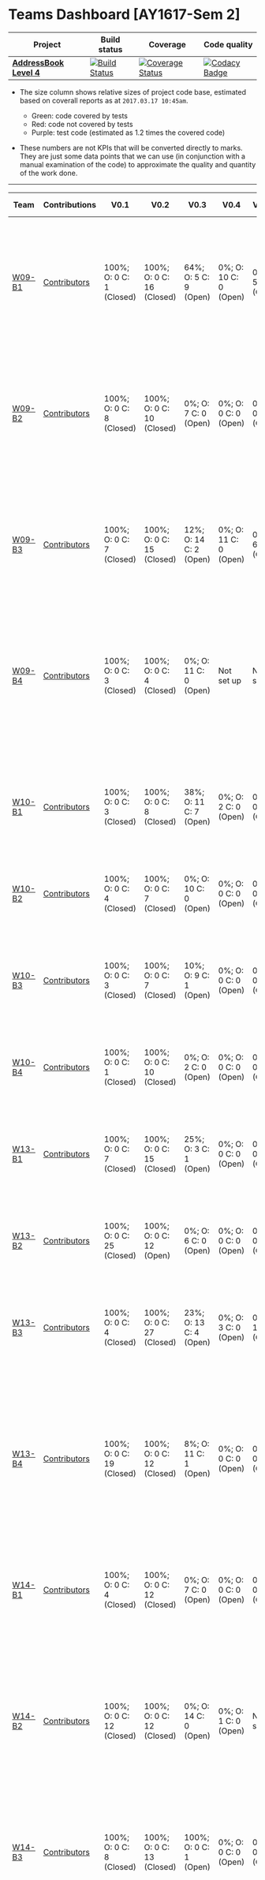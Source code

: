 # Teams Dashboard [AY1617-Sem 2]

**Project**|**Build status**|**Coverage**|**Code quality**  
----|----|----|---- 
[**AddressBook Level 4**](https://github.com/nus-cs2103-AY1617S2/addressbook-level4) | [![Build Status](https://travis-ci.org/se-edu/addressbook-level4.svg?branch=master)](https://travis-ci.org/se-edu/addressbook-level4) | [![Coverage Status](https://coveralls.io/repos/github/se-edu/addressbook-level4/badge.svg?branch=master)](https://coveralls.io/github/se-edu/addressbook-level4?branch=master) |[![Codacy Badge](https://api.codacy.com/project/badge/Grade/fc0b7775cf7f4fdeaf08776f3d8e364a)](https://www.codacy.com/app/damith/addressbook-level4?utm_source=github.com&amp;utm_medium=referral&amp;utm_content=se-edu/addressbook-level4&amp;utm_campaign=Badge_Grade)

* The size column shows relative sizes of project code base, estimated based on coverall reports 
  as at `2017.03.17 10:45am`. 

  * Green: code covered by tests
  * Red: code not covered by tests
  * Purple: test code (estimated as 1.2 times the covered code)
* These numbers are not KPIs that will be converted directly to marks. They are just some data points that we can use 
  (in conjunction with a manual examination of the code) to approximate the quality and quantity of the work done.  

-----

**Team**|**Contributions**|**V0.1**|**V0.2**|**V0.3**|**V0.4**|**V0.5rc**|**V0.5**|**Build status**|**Coverage status**|**Coverage details**    
-----|-----|-----|-----|----|----|----|----|----|----|----
[W09-B1](https://github.com/CS2103JAN2017-W09-B1/main/blob/master/docs/AboutUs.md)|[Contributors](https://github.com/CS2103JAN2017-W09-B1/main/graphs/contributors?from=2017-02-18&to=2017-04-14&type=c)|100%; O: 0 C: 1 (Closed)|100%; O: 0 C: 16 (Closed)|64%; O: 5 C: 9 (Open)|0%; O: 10 C: 0 (Open)|0%; O: 5 C: 0 (Open)|0%; O: 0 C: 0 (Open)|[![Unknown](https://travis-ci.org/CS2103JAN2017-W09-B1/main.svg?branch=master)](https://travis-ci.org/CS2103JAN2017-W09-B1/main)|[![Unknown](https://coveralls.io/repos/github/CS2103JAN2017-W09-B1/main/badge.svg?branch=master)](https://coveralls.io/github/CS2103JAN2017-W09-B1/main?branch=master)|<img src="../images/Greenbox.png" height="12" width="31 alt="Relevant lines covered:"31">                         <img src="../images/Redbox.png" height="12" width="3 alt="Lines not covered:"3">                        <img src="../images/Violetbox.png" height="12" width="37 alt="Estimated test code:"37">
[W09-B2](https://github.com/CS2103JAN2017-W09-B2/main/blob/master/docs/AboutUs.md)|[Contributors](https://github.com/CS2103JAN2017-W09-B2/main/graphs/contributors?from=2017-02-18&to=2017-04-14&type=c)|100%; O: 0 C: 8 (Closed)|100%; O: 0 C: 10 (Closed)|0%; O: 7 C: 0 (Open)|0%; O: 0 C: 0 (Open)|0%; O: 0 C: 0 (Open)|0%; O: 0 C: 0 (Open)|[![Unknown](https://travis-ci.org/CS2103JAN2017-W09-B2/main.svg?branch=master)](https://travis-ci.org/CS2103JAN2017-W09-B2/main)|[![Unknown](https://coveralls.io/repos/github/CS2103JAN2017-W09-B2/main/badge.svg?branch=master)](https://coveralls.io/github/CS2103JAN2017-W09-B2/main?branch=master)|<img src="../images/Greenbox.png" height="12" width="25 alt="Relevant lines covered:"25">                         <img src="../images/Redbox.png" height="12" width="3 alt="Lines not covered:"3">                        <img src="../images/Violetbox.png" height="12" width="31 alt="Estimated test code:"31">
[W09-B3](https://github.com/CS2103JAN2017-W09-B3/main/blob/master/docs/AboutUs.md)|[Contributors](https://github.com/CS2103JAN2017-W09-B3/main/graphs/contributors?from=2017-02-18&to=2017-04-14&type=c)|100%; O: 0 C: 7 (Closed)|100%; O: 0 C: 15 (Closed)|12%; O: 14 C: 2 (Open)|0%; O: 11 C: 0 (Open)|0%; O: 6 C: 0 (Open)|0%; O: 5 C: 0 (Open)|[![Unknown](https://travis-ci.org/CS2103JAN2017-W09-B3/main.svg?branch=master)](https://travis-ci.org/CS2103JAN2017-W09-B3/main)|[![Unknown](https://coveralls.io/repos/github/CS2103JAN2017-W09-B3/main/badge.svg?branch=master)](https://coveralls.io/github/CS2103JAN2017-W09-B3/main?branch=master)|<img src="../images/Greenbox.png" height="12" width="27 alt="Relevant lines covered:"27">                         <img src="../images/Redbox.png" height="12" width="3 alt="Lines not covered:"3">                        <img src="../images/Violetbox.png" height="12" width="32 alt="Estimated test code:"32">
[W09-B4](https://github.com/CS2103JAN2017-W09-B4/main/blob/master/docs/AboutUs.md)|[Contributors](https://github.com/CS2103JAN2017-W09-B4/main/graphs/contributors?from=2017-02-18&to=2017-04-14&type=c)|100%; O: 0 C: 3 (Closed)|100%; O: 0 C: 4 (Closed)|0%; O: 11 C: 0 (Open)|Not set up|Not set up|Not set up|[![Unknown](https://travis-ci.org/CS2103JAN2017-W09-B4/main.svg?branch=master)](https://travis-ci.org/CS2103JAN2017-W09-B4/main)|[![Unknown](https://coveralls.io/repos/github/CS2103JAN2017-W09-B4/main/badge.svg?branch=master)](https://coveralls.io/github/CS2103JAN2017-W09-B4/main?branch=master)|<img src="../images/Greenbox.png" height="12" width="27 alt="Relevant lines covered:"27">                         <img src="../images/Redbox.png" height="12" width="2 alt="Lines not covered:"2">                        <img src="../images/Violetbox.png" height="12" width="32 alt="Estimated test code:"32">
[W10-B1](https://github.com/CS2103JAN2017-W10-B1/main/blob/master/docs/AboutUs.md)|[Contributors](https://github.com/CS2103JAN2017-W10-B1/main/graphs/contributors?from=2017-02-18&to=2017-04-14&type=c)|100%; O: 0 C: 3 (Closed)|100%; O: 0 C: 8 (Closed)|38%; O: 11 C: 7 (Open)|0%; O: 2 C: 0 (Open)|0%; O: 0 C: 0 (Open)|0%; O: 0 C: 0 (Open)|[![Unknown](https://travis-ci.org/CS2103JAN2017-W10-B1/main.svg?branch=master)](https://travis-ci.org/CS2103JAN2017-W10-B1/main)|[![Unknown](https://coveralls.io/repos/github/CS2103JAN2017-W10-B1/main/badge.svg?branch=master)](https://coveralls.io/github/CS2103JAN2017-W10-B1/main?branch=master)|<img src="../images/Greenbox.png" height="12" width="26 alt="Relevant lines covered:"26">                         <img src="../images/Redbox.png" height="12" width="2 alt="Lines not covered:"2">                        <img src="../images/Violetbox.png" height="12" width="32 alt="Estimated test code:"32">
[W10-B2](https://github.com/CS2103JAN2017-W10-B2/main/blob/master/docs/AboutUs.md)|[Contributors](https://github.com/CS2103JAN2017-W10-B2/main/graphs/contributors?from=2017-02-18&to=2017-04-14&type=c)|100%; O: 0 C: 4 (Closed)|100%; O: 0 C: 7 (Closed)|0%; O: 10 C: 0 (Open)|0%; O: 0 C: 0 (Open)|0%; O: 0 C: 0 (Open)|0%; O: 0 C: 0 (Open)|[![Unknown](https://travis-ci.org/CS2103JAN2017-W10-B2/main.svg?branch=master)](https://travis-ci.org/CS2103JAN2017-W10-B2/main)|[![Unknown](https://coveralls.io/repos/github/CS2103JAN2017-W10-B2/main/badge.svg?branch=master)](https://coveralls.io/github/CS2103JAN2017-W10-B2/main?branch=master)|-
[W10-B3](https://github.com/CS2103JAN2017-W10-B3/main/blob/master/docs/AboutUs.md)|[Contributors](https://github.com/CS2103JAN2017-W10-B3/main/graphs/contributors?from=2017-02-18&to=2017-04-14&type=c)|100%; O: 0 C: 3 (Closed)|100%; O: 0 C: 7 (Closed)|10%; O: 9 C: 1 (Open)|0%; O: 0 C: 0 (Open)|0%; O: 0 C: 0 (Open)|0%; O: 0 C: 0 (Open)|[![Unknown](https://travis-ci.org/CS2103JAN2017-W10-B3/main.svg?branch=master)](https://travis-ci.org/CS2103JAN2017-W10-B3/main)|[![Unknown](https://coveralls.io/repos/github/CS2103JAN2017-W10-B3/main/badge.svg?branch=master)](https://coveralls.io/github/CS2103JAN2017-W10-B3/main?branch=master)|<img src="../images/Greenbox.png" height="12" width="26 alt="Relevant lines covered:"26">                         <img src="../images/Redbox.png" height="12" width="2 alt="Lines not covered:"2">                        <img src="../images/Violetbox.png" height="12" width="31 alt="Estimated test code:"31">
[W10-B4](https://github.com/CS2103JAN2017-W10-B4/main/blob/master/docs/AboutUs.md)|[Contributors](https://github.com/CS2103JAN2017-W10-B4/main/graphs/contributors?from=2017-02-18&to=2017-04-14&type=c)|100%; O: 0 C: 1 (Closed)|100%; O: 0 C: 10 (Closed)|0%; O: 2 C: 0 (Open)|0%; O: 0 C: 0 (Open)|0%; O: 0 C: 0 (Open)|0%; O: 0 C: 0 (Open)|[![Unknown](https://travis-ci.org/CS2103JAN2017-W10-B4/main.svg?branch=master)](https://travis-ci.org/CS2103JAN2017-W10-B4/main)|[![Unknown](https://coveralls.io/repos/github/CS2103JAN2017-W10-B4/main/badge.svg?branch=master)](https://coveralls.io/github/CS2103JAN2017-W10-B4/main?branch=master)|-
[W13-B1](https://github.com/CS2103JAN2017-W13-B1/main/blob/master/docs/AboutUs.md)|[Contributors](https://github.com/CS2103JAN2017-W13-B1/main/graphs/contributors?from=2017-02-18&to=2017-04-14&type=c)|100%; O: 0 C: 7 (Closed)|100%; O: 0 C: 15 (Closed)|25%; O: 3 C: 1 (Open)|0%; O: 0 C: 0 (Open)|0%; O: 0 C: 0 (Open)|0%; O: 0 C: 0 (Open)|[![Unknown](https://travis-ci.org/CS2103JAN2017-W13-B1/main.svg?branch=master)](https://travis-ci.org/CS2103JAN2017-W13-B1/main)|[![Unknown](https://coveralls.io/repos/github/CS2103JAN2017-W13-B1/main/badge.svg?branch=master)](https://coveralls.io/github/CS2103JAN2017-W13-B1/main?branch=master)|<img src="../images/Greenbox.png" height="12" width="27 alt="Relevant lines covered:"27">                         <img src="../images/Redbox.png" height="12" width="3 alt="Lines not covered:"3">                        <img src="../images/Violetbox.png" height="12" width="33 alt="Estimated test code:"33">
[W13-B2](https://github.com/CS2103JAN2017-W13-B2/main/blob/master/docs/AboutUs.md)|[Contributors](https://github.com/CS2103JAN2017-W13-B2/main/graphs/contributors?from=2017-02-18&to=2017-04-14&type=c)|100%; O: 0 C: 25 (Closed)|100%; O: 0 C: 12 (Open)|0%; O: 6 C: 0 (Open)|0%; O: 0 C: 0 (Open)|0%; O: 0 C: 0 (Open)|0%; O: 0 C: 0 (Open)|[![Unknown](https://travis-ci.org/CS2103JAN2017-W13-B2/main.svg?branch=master)](https://travis-ci.org/CS2103JAN2017-W13-B2/main)|[![Unknown](https://coveralls.io/repos/github/CS2103JAN2017-W13-B2/main/badge.svg?branch=master)](https://coveralls.io/github/CS2103JAN2017-W13-B2/main?branch=master)|-
[W13-B3](https://github.com/CS2103JAN2017-W13-B3/main/blob/master/docs/AboutUs.md)|[Contributors](https://github.com/CS2103JAN2017-W13-B3/main/graphs/contributors?from=2017-02-18&to=2017-04-14&type=c)|100%; O: 0 C: 4 (Closed)|100%; O: 0 C: 27 (Closed)|23%; O: 13 C: 4 (Open)|0%; O: 3 C: 0 (Open)|0%; O: 1 C: 0 (Open)|0%; O: 0 C: 0 (Open)|[![Unknown](https://travis-ci.org/CS2103JAN2017-W13-B3/main.svg?branch=master)](https://travis-ci.org/CS2103JAN2017-W13-B3/main)|[![Unknown](https://coveralls.io/repos/github/CS2103JAN2017-W13-B3/main/badge.svg?branch=master)](https://coveralls.io/github/CS2103JAN2017-W13-B3/main?branch=master)|<img src="../images/Greenbox.png" height="12" width="24 alt="Relevant lines covered:"24">                         <img src="../images/Redbox.png" height="12" width="2 alt="Lines not covered:"2">                        <img src="../images/Violetbox.png" height="12" width="29 alt="Estimated test code:"29">
[W13-B4](https://github.com/CS2103JAN2017-W13-B4/main/blob/master/docs/AboutUs.md)|[Contributors](https://github.com/CS2103JAN2017-W13-B4/main/graphs/contributors?from=2017-02-18&to=2017-04-14&type=c)|100%; O: 0 C: 19 (Closed)|100%; O: 0 C: 12 (Closed)|8%; O: 11 C: 1 (Open)|0%; O: 0 C: 0 (Open)|0%; O: 0 C: 0 (Open)|0%; O: 0 C: 0 (Open)|[![Unknown](https://travis-ci.org/CS2103JAN2017-W13-B4/main.svg?branch=master)](https://travis-ci.org/CS2103JAN2017-W13-B4/main)|[![Unknown](https://coveralls.io/repos/github/CS2103JAN2017-W13-B4/main/badge.svg?branch=master)](https://coveralls.io/github/CS2103JAN2017-W13-B4/main?branch=master)|<img src="../images/Greenbox.png" height="12" width="33 alt="Relevant lines covered:"33">                         <img src="../images/Redbox.png" height="12" width="4 alt="Lines not covered:"4">                        <img src="../images/Violetbox.png" height="12" width="39 alt="Estimated test code:"39">
[W14-B1](https://github.com/CS2103JAN2017-W14-B1/main/blob/master/docs/AboutUs.md)|[Contributors](https://github.com/CS2103JAN2017-W14-B1/main/graphs/contributors?from=2017-02-18&to=2017-04-14&type=c)|100%; O: 0 C: 4 (Closed)|100%; O: 0 C: 12 (Closed)|0%; O: 7 C: 0 (Open)|0%; O: 0 C: 0 (Open)|0%; O: 0 C: 0 (Open)|0%; O: 0 C: 0 (Open)|[![Unknown](https://travis-ci.org/CS2103JAN2017-W14-B1/main.svg?branch=master)](https://travis-ci.org/CS2103JAN2017-W14-B1/main)|[![Unknown](https://coveralls.io/repos/github/CS2103JAN2017-W14-B1/main/badge.svg?branch=master)](https://coveralls.io/github/CS2103JAN2017-W14-B1/main?branch=master)|<img src="../images/Greenbox.png" height="12" width="32 alt="Relevant lines covered:"32">                         <img src="../images/Redbox.png" height="12" width="3 alt="Lines not covered:"3">                        <img src="../images/Violetbox.png" height="12" width="39 alt="Estimated test code:"39">
[W14-B2](https://github.com/CS2103JAN2017-W14-B2/main/blob/master/docs/AboutUs.md)|[Contributors](https://github.com/CS2103JAN2017-W14-B2/main/graphs/contributors?from=2017-02-18&to=2017-04-14&type=c)|100%; O: 0 C: 12 (Closed)|100%; O: 0 C: 12 (Closed)|0%; O: 14 C: 0 (Open)|0%; O: 1 C: 0 (Open)|Not set up|0%; O: 0 C: 0 (Open)|[![Unknown](https://travis-ci.org/CS2103JAN2017-W14-B2/main.svg?branch=master)](https://travis-ci.org/CS2103JAN2017-W14-B2/main)|[![Unknown](https://coveralls.io/repos/github/CS2103JAN2017-W14-B2/main/badge.svg?branch=master)](https://coveralls.io/github/CS2103JAN2017-W14-B2/main?branch=master)|<img src="../images/Greenbox.png" height="12" width="30 alt="Relevant lines covered:"30">                         <img src="../images/Redbox.png" height="12" width="3 alt="Lines not covered:"3">                        <img src="../images/Violetbox.png" height="12" width="36 alt="Estimated test code:"36">
[W14-B3](https://github.com/CS2103JAN2017-W14-B3/main/blob/master/docs/AboutUs.md)|[Contributors](https://github.com/CS2103JAN2017-W14-B3/main/graphs/contributors?from=2017-02-18&to=2017-04-14&type=c)|100%; O: 0 C: 8 (Closed)|100%; O: 0 C: 13 (Closed)|100%; O: 0 C: 1 (Open)|0%; O: 0 C: 0 (Open)|0%; O: 0 C: 0 (Open)|0%; O: 0 C: 0 (Open)|[![Unknown](https://travis-ci.org/CS2103JAN2017-W14-B3/main.svg?branch=master)](https://travis-ci.org/CS2103JAN2017-W14-B3/main)|[![Unknown](https://coveralls.io/repos/github/CS2103JAN2017-W14-B3/main/badge.svg?branch=master)](https://coveralls.io/github/CS2103JAN2017-W14-B3/main?branch=master)|<img src="../images/Greenbox.png" height="12" width="30 alt="Relevant lines covered:"30">                         <img src="../images/Redbox.png" height="12" width="13 alt="Lines not covered:"13">                        <img src="../images/Violetbox.png" height="12" width="36 alt="Estimated test code:"36">
[W14-B4](https://github.com/CS2103JAN2017-W14-B4/main/blob/master/docs/AboutUs.md)|[Contributors](https://github.com/CS2103JAN2017-W14-B4/main/graphs/contributors?from=2017-02-18&to=2017-04-14&type=c)|100%; O: 0 C: 19 (Closed)|100%; O: 0 C: 32 (Closed)|0%; O: 7 C: 0 (Open)|Not set up|Not set up|Not set up|[![Unknown](https://travis-ci.org/CS2103JAN2017-W14-B4/main.svg?branch=master)](https://travis-ci.org/CS2103JAN2017-W14-B4/main)|[![Unknown](https://coveralls.io/repos/github/CS2103JAN2017-W14-B4/main/badge.svg?branch=master)](https://coveralls.io/github/CS2103JAN2017-W14-B4/main?branch=master)|<img src="../images/Greenbox.png" height="12" width="31 alt="Relevant lines covered:"31">                         <img src="../images/Redbox.png" height="12" width="2 alt="Lines not covered:"2">                        <img src="../images/Violetbox.png" height="12" width="37 alt="Estimated test code:"37">
[W15-B1](https://github.com/CS2103JAN2017-W15-B1/main/blob/master/docs/AboutUs.md)|[Contributors](https://github.com/CS2103JAN2017-W15-B1/main/graphs/contributors?from=2017-02-18&to=2017-04-14&type=c)|0%; O: 0 C: 0 (Closed)|100%; O: 0 C: 10 (Closed)|0%; O: 15 C: 0 (Open)|0%; O: 0 C: 0 (Open)|Not set up|0%; O: 0 C: 0 (Open)|[![Unknown](https://travis-ci.org/CS2103JAN2017-W15-B1/main.svg?branch=master)](https://travis-ci.org/CS2103JAN2017-W15-B1/main)|[![Unknown](https://coveralls.io/repos/github/CS2103JAN2017-W15-B1/main/badge.svg?branch=master)](https://coveralls.io/github/CS2103JAN2017-W15-B1/main?branch=master)|<img src="../images/Greenbox.png" height="12" width="26 alt="Relevant lines covered:"26">                         <img src="../images/Redbox.png" height="12" width="4 alt="Lines not covered:"4">                        <img src="../images/Violetbox.png" height="12" width="32 alt="Estimated test code:"32">
[W15-B2](https://github.com/CS2103JAN2017-W15-B2/main/blob/master/docs/AboutUs.md)|[Contributors](https://github.com/CS2103JAN2017-W15-B2/main/graphs/contributors?from=2017-02-18&to=2017-04-14&type=c)|100%; O: 0 C: 3 (Closed)|100%; O: 0 C: 25 (Closed)|0%; O: 4 C: 0 (Open)|0%; O: 0 C: 0 (Open)|0%; O: 0 C: 0 (Open)|0%; O: 0 C: 0 (Open)|[![Unknown](https://travis-ci.org/CS2103JAN2017-W15-B2/main.svg?branch=master)](https://travis-ci.org/CS2103JAN2017-W15-B2/main)|[![Unknown](https://coveralls.io/repos/github/CS2103JAN2017-W15-B2/main/badge.svg?branch=master)](https://coveralls.io/github/CS2103JAN2017-W15-B2/main?branch=master)|<img src="../images/Greenbox.png" height="12" width="29 alt="Relevant lines covered:"29">                         <img src="../images/Redbox.png" height="12" width="3 alt="Lines not covered:"3">                        <img src="../images/Violetbox.png" height="12" width="35 alt="Estimated test code:"35">
[W15-B3](https://github.com/CS2103JAN2017-W15-B3/main/blob/master/docs/AboutUs.md)|[Contributors](https://github.com/CS2103JAN2017-W15-B3/main/graphs/contributors?from=2017-02-18&to=2017-04-14&type=c)|100%; O: 0 C: 21 (Closed)|100%; O: 0 C: 22 (Closed)|46%; O: 7 C: 6 (Open)|0%; O: 3 C: 0 (Open)|0%; O: 0 C: 0 (Open)|0%; O: 0 C: 0 (Open)|[![Unknown](https://travis-ci.org/CS2103JAN2017-W15-B3/main.svg?branch=master)](https://travis-ci.org/CS2103JAN2017-W15-B3/main)|[![Unknown](https://coveralls.io/repos/github/CS2103JAN2017-W15-B3/main/badge.svg?branch=master)](https://coveralls.io/github/CS2103JAN2017-W15-B3/main?branch=master)|<img src="../images/Greenbox.png" height="12" width="28 alt="Relevant lines covered:"28">                         <img src="../images/Redbox.png" height="12" width="3 alt="Lines not covered:"3">                        <img src="../images/Violetbox.png" height="12" width="34 alt="Estimated test code:"34">
[W15-B4](https://github.com/CS2103JAN2017-W15-B4/main/blob/master/docs/AboutUs.md)|[Contributors](https://github.com/CS2103JAN2017-W15-B4/main/graphs/contributors?from=2017-02-18&to=2017-04-14&type=c)|100%; O: 0 C: 9 (Closed)|100%; O: 0 C: 15 (Closed)|7%; O: 12 C: 1 (Open)|10%; O: 9 C: 1 (Open)|0%; O: 3 C: 0 (Open)|0%; O: 0 C: 0 (Open)|[![Unknown](https://travis-ci.org/CS2103JAN2017-W15-B4/main.svg?branch=master)](https://travis-ci.org/CS2103JAN2017-W15-B4/main)|[![Unknown](https://coveralls.io/repos/github/CS2103JAN2017-W15-B4/main/badge.svg?branch=master)](https://coveralls.io/github/CS2103JAN2017-W15-B4/main?branch=master)|<img src="../images/Greenbox.png" height="12" width="27 alt="Relevant lines covered:"27">                         <img src="../images/Redbox.png" height="12" width="4 alt="Lines not covered:"4">                        <img src="../images/Violetbox.png" height="12" width="32 alt="Estimated test code:"32">
[T09-B1](https://github.com/CS2103JAN2017-T09-B1/main/blob/master/docs/AboutUs.md)|[Contributors](https://github.com/CS2103JAN2017-T09-B1/main/graphs/contributors?from=2017-02-18&to=2017-04-14&type=c)|100%; O: 0 C: 11 (Closed)|100%; O: 0 C: 17 (Closed)|3%; O: 28 C: 1 (Open)|0%; O: 2 C: 0 (Open)|0%; O: 1 C: 0 (Open)|0%; O: 0 C: 0 (Open)|[![Unknown](https://travis-ci.org/CS2103JAN2017-T09-B1/main.svg?branch=master)](https://travis-ci.org/CS2103JAN2017-T09-B1/main)|[![Unknown](https://coveralls.io/repos/github/CS2103JAN2017-T09-B1/main/badge.svg?branch=master)](https://coveralls.io/github/CS2103JAN2017-T09-B1/main?branch=master)|<img src="../images/Greenbox.png" height="12" width="24 alt="Relevant lines covered:"24">                         <img src="../images/Redbox.png" height="12" width="2 alt="Lines not covered:"2">                        <img src="../images/Violetbox.png" height="12" width="29 alt="Estimated test code:"29">
[T09-B2](https://github.com/CS2103JAN2017-T09-B2/main/blob/master/docs/AboutUs.md)|[Contributors](https://github.com/CS2103JAN2017-T09-B2/main/graphs/contributors?from=2017-02-18&to=2017-04-14&type=c)|100%; O: 0 C: 7 (Closed)|100%; O: 0 C: 8 (Closed)|0%; O: 8 C: 0 (Open)|0%; O: 2 C: 0 (Open)|0%; O: 0 C: 0 (Open)|100%; O: 0 C: 1 (Open)|[![Unknown](https://travis-ci.org/CS2103JAN2017-T09-B2/main.svg?branch=master)](https://travis-ci.org/CS2103JAN2017-T09-B2/main)|[![Unknown](https://coveralls.io/repos/github/CS2103JAN2017-T09-B2/main/badge.svg?branch=master)](https://coveralls.io/github/CS2103JAN2017-T09-B2/main?branch=master)|<img src="../images/Greenbox.png" height="12" width="22 alt="Relevant lines covered:"22">                         <img src="../images/Redbox.png" height="12" width="4 alt="Lines not covered:"4">                        <img src="../images/Violetbox.png" height="12" width="27 alt="Estimated test code:"27">
[T09-B3](https://github.com/CS2103JAN2017-T09-B3/main/blob/master/docs/AboutUs.md)|[Contributors](https://github.com/CS2103JAN2017-T09-B3/main/graphs/contributors?from=2017-02-18&to=2017-04-14&type=c)|100%; O: 0 C: 1 (Closed)|100%; O: 0 C: 6 (Closed)|0%; O: 2 C: 0 (Open)|0%; O: 0 C: 0 (Open)|0%; O: 0 C: 0 (Open)|0%; O: 0 C: 0 (Open)|[![Unknown](https://travis-ci.org/CS2103JAN2017-T09-B3/main.svg?branch=master)](https://travis-ci.org/CS2103JAN2017-T09-B3/main)|[![Unknown](https://coveralls.io/repos/github/CS2103JAN2017-T09-B3/main/badge.svg?branch=master)](https://coveralls.io/github/CS2103JAN2017-T09-B3/main?branch=master)|<img src="../images/Greenbox.png" height="12" width="26 alt="Relevant lines covered:"26">                         <img src="../images/Redbox.png" height="12" width="2 alt="Lines not covered:"2">                        <img src="../images/Violetbox.png" height="12" width="31 alt="Estimated test code:"31">
[T09-B4](https://github.com/CS2103JAN2017-T09-B4/main/blob/master/docs/AboutUs.md)|[Contributors](https://github.com/CS2103JAN2017-T09-B4/main/graphs/contributors?from=2017-02-18&to=2017-04-14&type=c)|100%; O: 0 C: 3 (Closed)|100%; O: 0 C: 14 (Closed)|0%; O: 17 C: 0 (Open)|0%; O: 12 C: 0 (Open)|0%; O: 0 C: 0 (Open)|0%; O: 3 C: 0 (Open)|[![Unknown](https://travis-ci.org/CS2103JAN2017-T09-B4/main.svg?branch=master)](https://travis-ci.org/CS2103JAN2017-T09-B4/main)|[![Unknown](https://coveralls.io/repos/github/CS2103JAN2017-T09-B4/main/badge.svg?branch=master)](https://coveralls.io/github/CS2103JAN2017-T09-B4/main?branch=master)|<img src="../images/Greenbox.png" height="12" width="30 alt="Relevant lines covered:"30">                         <img src="../images/Redbox.png" height="12" width="7 alt="Lines not covered:"7">                        <img src="../images/Violetbox.png" height="12" width="36 alt="Estimated test code:"36">
[T11-B1](https://github.com/CS2103JAN2017-T11-B1/main/blob/master/docs/AboutUs.md)|[Contributors](https://github.com/CS2103JAN2017-T11-B1/main/graphs/contributors?from=2017-02-18&to=2017-04-14&type=c)|100%; O: 0 C: 18 (Closed)|100%; O: 0 C: 27 (Closed)|0%; O: 4 C: 0 (Open)|0%; O: 9 C: 0 (Open)|0%; O: 7 C: 0 (Open)|0%; O: 0 C: 0 (Open)|[![Unknown](https://travis-ci.org/CS2103JAN2017-T11-B1/main.svg?branch=master)](https://travis-ci.org/CS2103JAN2017-T11-B1/main)|[![Unknown](https://coveralls.io/repos/github/CS2103JAN2017-T11-B1/main/badge.svg?branch=master)](https://coveralls.io/github/CS2103JAN2017-T11-B1/main?branch=master)|-
[T11-B2](https://github.com/CS2103JAN2017-T11-B2/main/blob/master/docs/AboutUs.md)|[Contributors](https://github.com/CS2103JAN2017-T11-B2/main/graphs/contributors?from=2017-02-18&to=2017-04-14&type=c)|100%; O: 0 C: 3 (Closed)|100%; O: 0 C: 2 (Open)|20%; O: 12 C: 3 (Open)|0%; O: 0 C: 0 (Open)|25%; O: 3 C: 1 (Open)|0%; O: 0 C: 0 (Open)|[![Unknown](https://travis-ci.org/CS2103JAN2017-T11-B2/main.svg?branch=master)](https://travis-ci.org/CS2103JAN2017-T11-B2/main)|[![Unknown](https://coveralls.io/repos/github/CS2103JAN2017-T11-B2/main/badge.svg?branch=master)](https://coveralls.io/github/CS2103JAN2017-T11-B2/main?branch=master)|<img src="../images/Greenbox.png" height="12" width="25 alt="Relevant lines covered:"25">                         <img src="../images/Redbox.png" height="12" width="2 alt="Lines not covered:"2">                        <img src="../images/Violetbox.png" height="12" width="30 alt="Estimated test code:"30">
[T11-B3](https://github.com/CS2103JAN2017-T11-B3/main/blob/master/docs/AboutUs.md)|[Contributors](https://github.com/CS2103JAN2017-T11-B3/main/graphs/contributors?from=2017-02-18&to=2017-04-14&type=c)|100%; O: 0 C: 14 (Closed)|100%; O: 0 C: 17 (Closed)|0%; O: 8 C: 0 (Open)|Not set up|Not set up|Not set up|[![Unknown](https://travis-ci.org/CS2103JAN2017-T11-B3/main.svg?branch=master)](https://travis-ci.org/CS2103JAN2017-T11-B3/main)|[![Unknown](https://coveralls.io/repos/github/CS2103JAN2017-T11-B3/main/badge.svg?branch=master)](https://coveralls.io/github/CS2103JAN2017-T11-B3/main?branch=master)|-
[T11-B4](https://github.com/CS2103JAN2017-T11-B4/main/blob/master/docs/AboutUs.md)|[Contributors](https://github.com/CS2103JAN2017-T11-B4/main/graphs/contributors?from=2017-02-18&to=2017-04-14&type=c)|100%; O: 0 C: 33 (Closed)|100%; O: 0 C: 10 (Closed)|0%; O: 17 C: 0 (Open)|0%; O: 0 C: 0 (Open)|0%; O: 0 C: 0 (Open)|0%; O: 0 C: 0 (Open)|[![Unknown](https://travis-ci.org/CS2103JAN2017-T11-B4/main.svg?branch=master)](https://travis-ci.org/CS2103JAN2017-T11-B4/main)|[![Unknown](https://coveralls.io/repos/github/CS2103JAN2017-T11-B4/main/badge.svg?branch=master)](https://coveralls.io/github/CS2103JAN2017-T11-B4/main?branch=master)|<img src="../images/Greenbox.png" height="12" width="25 alt="Relevant lines covered:"25">                         <img src="../images/Redbox.png" height="12" width="2 alt="Lines not covered:"2">                        <img src="../images/Violetbox.png" height="12" width="30 alt="Estimated test code:"30">
[T15-B1](https://github.com/CS2103JAN2017-T15-B1/main/blob/master/docs/AboutUs.md)|[Contributors](https://github.com/CS2103JAN2017-T15-B1/main/graphs/contributors?from=2017-02-18&to=2017-04-14&type=c)|100%; O: 0 C: 1 (Closed)|100%; O: 0 C: 26 (Closed)|0%; O: 1 C: 0 (Open)|0%; O: 0 C: 0 (Open)|0%; O: 0 C: 0 (Open)|0%; O: 0 C: 0 (Open)|[![Unknown](https://travis-ci.org/CS2103JAN2017-T15-B1/main.svg?branch=master)](https://travis-ci.org/CS2103JAN2017-T15-B1/main)|[![Unknown](https://coveralls.io/repos/github/CS2103JAN2017-T15-B1/main/badge.svg?branch=master)](https://coveralls.io/github/CS2103JAN2017-T15-B1/main?branch=master)|<img src="../images/Greenbox.png" height="12" width="24 alt="Relevant lines covered:"24">                         <img src="../images/Redbox.png" height="12" width="9 alt="Lines not covered:"9">                        <img src="../images/Violetbox.png" height="12" width="29 alt="Estimated test code:"29">
[T15-B2](https://github.com/CS2103JAN2017-T15-B2/main/blob/master/docs/AboutUs.md)|[Contributors](https://github.com/CS2103JAN2017-T15-B2/main/graphs/contributors?from=2017-02-18&to=2017-04-14&type=c)|57%; O: 3 C: 4 (Closed)|100%; O: 0 C: 3 (Closed)|0%; O: 0 C: 0 (Open)|0%; O: 0 C: 0 (Open)|0%; O: 0 C: 0 (Open)|0%; O: 0 C: 0 (Open)|[![Unknown](https://travis-ci.org/CS2103JAN2017-T15-B2/main.svg?branch=master)](https://travis-ci.org/CS2103JAN2017-T15-B2/main)|[![Unknown](https://coveralls.io/repos/github/CS2103JAN2017-T15-B2/main/badge.svg?branch=master)](https://coveralls.io/github/CS2103JAN2017-T15-B2/main?branch=master)|-
[T15-B3](https://github.com/CS2103JAN2017-T15-B3/main/blob/master/docs/AboutUs.md)|[Contributors](https://github.com/CS2103JAN2017-T15-B3/main/graphs/contributors?from=2017-02-18&to=2017-04-14&type=c)|100%; O: 0 C: 7 (Open)|18%; O: 9 C: 2 (Open)|0%; O: 0 C: 0 (Open)|0%; O: 0 C: 0 (Open)|0%; O: 0 C: 0 (Open)|0%; O: 0 C: 0 (Open)|[![Unknown](https://travis-ci.org/CS2103JAN2017-T15-B3/main.svg?branch=master)](https://travis-ci.org/CS2103JAN2017-T15-B3/main)|[![Unknown](https://coveralls.io/repos/github/CS2103JAN2017-T15-B3/main/badge.svg?branch=master)](https://coveralls.io/github/CS2103JAN2017-T15-B3/main?branch=master)|-
[T15-B4](https://github.com/CS2103JAN2017-T15-B4/main/blob/master/docs/AboutUs.md)|[Contributors](https://github.com/CS2103JAN2017-T15-B4/main/graphs/contributors?from=2017-02-18&to=2017-04-14&type=c)|100%; O: 0 C: 4 (Closed)|85%; O: 1 C: 6 (Open)|0%; O: 4 C: 0 (Open)|0%; O: 0 C: 0 (Open)|0%; O: 0 C: 0 (Open)|0%; O: 0 C: 0 (Open)|[![Unknown](https://travis-ci.org/CS2103JAN2017-T15-B4/main.svg?branch=master)](https://travis-ci.org/CS2103JAN2017-T15-B4/main)|[![Unknown](https://coveralls.io/repos/github/CS2103JAN2017-T15-B4/main/badge.svg?branch=master)](https://coveralls.io/github/CS2103JAN2017-T15-B4/main?branch=master)|<img src="../images/Greenbox.png" height="12" width="26 alt="Relevant lines covered:"26">                         <img src="../images/Redbox.png" height="12" width="2 alt="Lines not covered:"2">                        <img src="../images/Violetbox.png" height="12" width="32 alt="Estimated test code:"32">
[T16-B1](https://github.com/CS2103JAN2017-T16-B1/main/blob/master/docs/AboutUs.md)|[Contributors](https://github.com/CS2103JAN2017-T16-B1/main/graphs/contributors?from=2017-02-18&to=2017-04-14&type=c)|0%; O: 0 C: 0 (Closed)|100%; O: 0 C: 19 (Closed)|0%; O: 0 C: 0 (Open)|0%; O: 0 C: 0 (Open)|0%; O: 0 C: 0 (Open)|0%; O: 0 C: 0 (Open)|[![Unknown](https://travis-ci.org/CS2103JAN2017-T16-B1/main.svg?branch=master)](https://travis-ci.org/CS2103JAN2017-T16-B1/main)|[![Unknown](https://coveralls.io/repos/github/CS2103JAN2017-T16-B1/main/badge.svg?branch=master)](https://coveralls.io/github/CS2103JAN2017-T16-B1/main?branch=master)|-
[T16-B2](https://github.com/CS2103JAN2017-T16-B2/main/blob/master/docs/AboutUs.md)|[Contributors](https://github.com/CS2103JAN2017-T16-B2/main/graphs/contributors?from=2017-02-18&to=2017-04-14&type=c)|100%; O: 0 C: 18 (Closed)|100%; O: 0 C: 33 (Closed)|58%; O: 7 C: 10 (Open)|33%; O: 4 C: 2 (Open)|0%; O: 2 C: 0 (Open)|0%; O: 1 C: 0 (Open)|[![Unknown](https://travis-ci.org/CS2103JAN2017-T16-B2/main.svg?branch=master)](https://travis-ci.org/CS2103JAN2017-T16-B2/main)|[![Unknown](https://coveralls.io/repos/github/CS2103JAN2017-T16-B2/main/badge.svg?branch=master)](https://coveralls.io/github/CS2103JAN2017-T16-B2/main?branch=master)|<img src="../images/Greenbox.png" height="12" width="40 alt="Relevant lines covered:"40">                         <img src="../images/Redbox.png" height="12" width="4 alt="Lines not covered:"4">                        <img src="../images/Violetbox.png" height="12" width="48 alt="Estimated test code:"48">
[T16-B3](https://github.com/CS2103JAN2017-T16-B3/main/blob/master/docs/AboutUs.md)|[Contributors](https://github.com/CS2103JAN2017-T16-B3/main/graphs/contributors?from=2017-02-18&to=2017-04-14&type=c)|100%; O: 0 C: 8 (Closed)|100%; O: 0 C: 9 (Closed)|0%; O: 9 C: 0 (Open)|0%; O: 1 C: 0 (Open)|0%; O: 0 C: 0 (Open)|0%; O: 0 C: 0 (Open)|[![Unknown](https://travis-ci.org/CS2103JAN2017-T16-B3/main.svg?branch=master)](https://travis-ci.org/CS2103JAN2017-T16-B3/main)|[![Unknown](https://coveralls.io/repos/github/CS2103JAN2017-T16-B3/main/badge.svg?branch=master)](https://coveralls.io/github/CS2103JAN2017-T16-B3/main?branch=master)|-
[T16-B4](https://github.com/CS2103JAN2017-T16-B4/main/blob/master/docs/AboutUs.md)|[Contributors](https://github.com/CS2103JAN2017-T16-B4/main/graphs/contributors?from=2017-02-18&to=2017-04-14&type=c)|100%; O: 0 C: 10 (Closed)|100%; O: 0 C: 4 (Closed)|0%; O: 0 C: 0 (Open)|0%; O: 0 C: 0 (Open)|0%; O: 0 C: 0 (Open)|0%; O: 0 C: 0 (Open)|[![Unknown](https://travis-ci.org/CS2103JAN2017-T16-B4/main.svg?branch=master)](https://travis-ci.org/CS2103JAN2017-T16-B4/main)|[![Unknown](https://coveralls.io/repos/github/CS2103JAN2017-T16-B4/main/badge.svg?branch=master)](https://coveralls.io/github/CS2103JAN2017-T16-B4/main?branch=master)|<img src="../images/Greenbox.png" height="12" width="19 alt="Relevant lines covered:"19">                         <img src="../images/Redbox.png" height="12" width="15 alt="Lines not covered:"15">                        <img src="../images/Violetbox.png" height="12" width="23 alt="Estimated test code:"23">
[F11-B1](https://github.com/CS2103JAN2017-F11-B1/main/blob/master/docs/AboutUs.md)|[Contributors](https://github.com/CS2103JAN2017-F11-B1/main/graphs/contributors?from=2017-02-18&to=2017-04-14&type=c)|100%; O: 0 C: 5 (Closed)|20%; O: 4 C: 1 (Open)|0%; O: 1 C: 0 (Open)|0%; O: 0 C: 0 (Open)|0%; O: 0 C: 0 (Open)|0%; O: 0 C: 0 (Open)|[![Unknown](https://travis-ci.org/CS2103JAN2017-F11-B1/main.svg?branch=master)](https://travis-ci.org/CS2103JAN2017-F11-B1/main)|[![Unknown](https://coveralls.io/repos/github/CS2103JAN2017-F11-B1/main/badge.svg?branch=master)](https://coveralls.io/github/CS2103JAN2017-F11-B1/main?branch=master)|-
[F11-B2](https://github.com/CS2103JAN2017-F11-B2/main/blob/master/docs/AboutUs.md)|[Contributors](https://github.com/CS2103JAN2017-F11-B2/main/graphs/contributors?from=2017-02-18&to=2017-04-14&type=c)|0%; O: 0 C: 0 (Open)|100%; O: 0 C: 2 (Open)|0%; O: 0 C: 0 (Open)|0%; O: 0 C: 0 (Open)|0%; O: 0 C: 0 (Open)|0%; O: 0 C: 0 (Open)|[![Unknown](https://travis-ci.org/CS2103JAN2017-F11-B2/main.svg?branch=master)](https://travis-ci.org/CS2103JAN2017-F11-B2/main)|[![Unknown](https://coveralls.io/repos/github/CS2103JAN2017-F11-B2/main/badge.svg?branch=master)](https://coveralls.io/github/CS2103JAN2017-F11-B2/main?branch=master)|-
[F11-B3](https://github.com/CS2103JAN2017-F11-B3/main/blob/master/docs/AboutUs.md)|[Contributors](https://github.com/CS2103JAN2017-F11-B3/main/graphs/contributors?from=2017-02-18&to=2017-04-14&type=c)|0%; O: 9 C: 0 (Open)|0%; O: 3 C: 0 (Open)|Not set up|Not set up|Not set up|Not set up|[![Unknown](https://travis-ci.org/CS2103JAN2017-F11-B3/main.svg?branch=master)](https://travis-ci.org/CS2103JAN2017-F11-B3/main)|[![Unknown](https://coveralls.io/repos/github/CS2103JAN2017-F11-B3/main/badge.svg?branch=master)](https://coveralls.io/github/CS2103JAN2017-F11-B3/main?branch=master)|-
[F12-B1](https://github.com/CS2103JAN2017-F12-B1/main/blob/master/docs/AboutUs.md)|[Contributors](https://github.com/CS2103JAN2017-F12-B1/main/graphs/contributors?from=2017-02-18&to=2017-04-14&type=c)|100%; O: 0 C: 11 (Closed)|81%; O: 2 C: 9 (Open)|0%; O: 3 C: 0 (Open)|0%; O: 1 C: 0 (Open)|0%; O: 1 C: 0 (Open)|0%; O: 1 C: 0 (Open)|[![Unknown](https://travis-ci.org/CS2103JAN2017-F12-B1/main.svg?branch=master)](https://travis-ci.org/CS2103JAN2017-F12-B1/main)|[![Unknown](https://coveralls.io/repos/github/CS2103JAN2017-F12-B1/main/badge.svg?branch=master)](https://coveralls.io/github/CS2103JAN2017-F12-B1/main?branch=master)|-
[F12-B2](https://github.com/CS2103JAN2017-F12-B2/main/blob/master/docs/AboutUs.md)|[Contributors](https://github.com/CS2103JAN2017-F12-B2/main/graphs/contributors?from=2017-02-18&to=2017-04-14&type=c)|100%; O: 0 C: 7 (Closed)|53%; O: 6 C: 7 (Open)|0%; O: 4 C: 0 (Open)|0%; O: 0 C: 0 (Open)|0%; O: 0 C: 0 (Open)|0%; O: 0 C: 0 (Open)|[![Unknown](https://travis-ci.org/CS2103JAN2017-F12-B2/main.svg?branch=master)](https://travis-ci.org/CS2103JAN2017-F12-B2/main)|[![Unknown](https://coveralls.io/repos/github/CS2103JAN2017-F12-B2/main/badge.svg?branch=master)](https://coveralls.io/github/CS2103JAN2017-F12-B2/main?branch=master)|-
[F12-B3](https://github.com/CS2103JAN2017-F12-B3/main/blob/master/docs/AboutUs.md)|[Contributors](https://github.com/CS2103JAN2017-F12-B3/main/graphs/contributors?from=2017-02-18&to=2017-04-14&type=c)|100%; O: 0 C: 6 (Closed)|100%; O: 0 C: 10 (Closed)|0%; O: 7 C: 0 (Open)|0%; O: 0 C: 0 (Open)|0%; O: 0 C: 0 (Open)|0%; O: 0 C: 0 (Open)|[![Unknown](https://travis-ci.org/CS2103JAN2017-F12-B3/main.svg?branch=master)](https://travis-ci.org/CS2103JAN2017-F12-B3/main)|[![Unknown](https://coveralls.io/repos/github/CS2103JAN2017-F12-B3/main/badge.svg?branch=master)](https://coveralls.io/github/CS2103JAN2017-F12-B3/main?branch=master)|<img src="../images/Greenbox.png" height="12" width="26 alt="Relevant lines covered:"26">                         <img src="../images/Redbox.png" height="12" width="2 alt="Lines not covered:"2">                        <img src="../images/Violetbox.png" height="12" width="32 alt="Estimated test code:"32">
[F12-B4](https://github.com/CS2103JAN2017-F12-B4/main/blob/master/docs/AboutUs.md)|[Contributors](https://github.com/CS2103JAN2017-F12-B4/main/graphs/contributors?from=2017-02-18&to=2017-04-14&type=c)|100%; O: 0 C: 3 (Closed)|100%; O: 0 C: 1 (Open)|0%; O: 13 C: 0 (Open)|0%; O: 0 C: 0 (Open)|0%; O: 0 C: 0 (Open)|0%; O: 0 C: 0 (Open)|[![Unknown](https://travis-ci.org/CS2103JAN2017-F12-B4/main.svg?branch=master)](https://travis-ci.org/CS2103JAN2017-F12-B4/main)|[![Unknown](https://coveralls.io/repos/github/CS2103JAN2017-F12-B4/main/badge.svg?branch=master)](https://coveralls.io/github/CS2103JAN2017-F12-B4/main?branch=master)|<img src="../images/Greenbox.png" height="12" width="27 alt="Relevant lines covered:"27">                         <img src="../images/Redbox.png" height="12" width="2 alt="Lines not covered:"2">                        <img src="../images/Violetbox.png" height="12" width="32 alt="Estimated test code:"32">
[F14-B1](https://github.com/CS2103JAN2017-F14-B1/main/blob/master/docs/AboutUs.md)|[Contributors](https://github.com/CS2103JAN2017-F14-B1/main/graphs/contributors?from=2017-02-18&to=2017-04-14&type=c)|100%; O: 0 C: 4 (Closed)|11%; O: 8 C: 1 (Open)|0%; O: 0 C: 0 (Open)|0%; O: 0 C: 0 (Open)|0%; O: 0 C: 0 (Open)|0%; O: 0 C: 0 (Open)|[![Unknown](https://travis-ci.org/CS2103JAN2017-F14-B1/main.svg?branch=master)](https://travis-ci.org/CS2103JAN2017-F14-B1/main)|[![Unknown](https://coveralls.io/repos/github/CS2103JAN2017-F14-B1/main/badge.svg?branch=master)](https://coveralls.io/github/CS2103JAN2017-F14-B1/main?branch=master)|<img src="../images/Greenbox.png" height="12" width="26 alt="Relevant lines covered:"26">                         <img src="../images/Redbox.png" height="12" width="3 alt="Lines not covered:"3">                        <img src="../images/Violetbox.png" height="12" width="31 alt="Estimated test code:"31">
[F14-B2](https://github.com/CS2103JAN2017-F14-B2/main/blob/master/docs/AboutUs.md)|[Contributors](https://github.com/CS2103JAN2017-F14-B2/main/graphs/contributors?from=2017-02-18&to=2017-04-14&type=c)|0%; O: 0 C: 0 (Closed)|100%; O: 0 C: 19 (Closed)|0%; O: 10 C: 0 (Open)|0%; O: 0 C: 0 (Open)|0%; O: 0 C: 0 (Open)|0%; O: 0 C: 0 (Open)|[![Unknown](https://travis-ci.org/CS2103JAN2017-F14-B2/main.svg?branch=master)](https://travis-ci.org/CS2103JAN2017-F14-B2/main)|[![Unknown](https://coveralls.io/repos/github/CS2103JAN2017-F14-B2/main/badge.svg?branch=master)](https://coveralls.io/github/CS2103JAN2017-F14-B2/main?branch=master)|<img src="../images/Greenbox.png" height="12" width="29 alt="Relevant lines covered:"29">                         <img src="../images/Redbox.png" height="12" width="3 alt="Lines not covered:"3">                        <img src="../images/Violetbox.png" height="12" width="35 alt="Estimated test code:"35">
[F14-B3](https://github.com/CS2103JAN2017-F14-B3/main/blob/master/docs/AboutUs.md)|[Contributors](https://github.com/CS2103JAN2017-F14-B3/main/graphs/contributors?from=2017-02-18&to=2017-04-14&type=c)|100%; O: 0 C: 8 (Closed)|0%; O: 9 C: 0 (Open)|0%; O: 0 C: 0 (Open)|0%; O: 0 C: 0 (Open)|0%; O: 1 C: 0 (Open)|0%; O: 0 C: 0 (Open)|[![Unknown](https://travis-ci.org/CS2103JAN2017-F14-B3/main.svg?branch=master)](https://travis-ci.org/CS2103JAN2017-F14-B3/main)|[![Unknown](https://coveralls.io/repos/github/CS2103JAN2017-F14-B3/main/badge.svg?branch=master)](https://coveralls.io/github/CS2103JAN2017-F14-B3/main?branch=master)|<img src="../images/Greenbox.png" height="12" width="26 alt="Relevant lines covered:"26">                         <img src="../images/Redbox.png" height="12" width="3 alt="Lines not covered:"3">                        <img src="../images/Violetbox.png" height="12" width="31 alt="Estimated test code:"31">